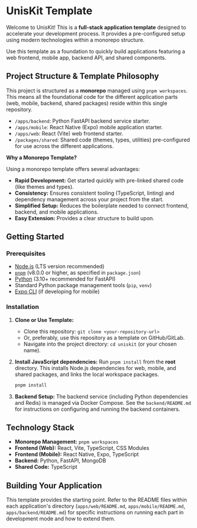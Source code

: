 # UnisKit Template

Welcome to UnisKit! This is a **full-stack application template** designed to accelerate your development process. It provides a pre-configured setup using modern technologies within a monorepo structure.

Use this template as a foundation to quickly build applications featuring a web frontend, mobile app, backend API, and shared components.

## Project Structure & Template Philosophy

This project is structured as a **monorepo** managed using `pnpm workspaces`. This means all the foundational code for the different application parts (web, mobile, backend, shared packages) reside within this single repository.

-   `/apps/backend`: Python FastAPI backend service starter.
-   `/apps/mobile`: React Native (Expo) mobile application starter.
-   `/apps/web`: React (Vite) web frontend starter.
-   `/packages/shared`: Shared code (themes, types, utilities) pre-configured for use across the different applications.

**Why a Monorepo Template?**

Using a monorepo template offers several advantages:

-   **Rapid Development:** Get started quickly with pre-linked shared code (like themes and types).
-   **Consistency:** Ensures consistent tooling (TypeScript, linting) and dependency management across your project from the start.
-   **Simplified Setup:** Reduces the boilerplate needed to connect frontend, backend, and mobile applications.
-   **Easy Extension:** Provides a clear structure to build upon.

## Getting Started

### Prerequisites

-   [Node.js](https://nodejs.org/) (LTS version recommended)
-   [`pnpm`](https://pnpm.io/installation) (v8.0.0 or higher, as specified in `package.json`)
-   [Python](https://www.python.org/downloads/) (3.10+ recommended for FastAPI)
-   Standard Python package management tools (`pip`, `venv`)
-   [Expo CLI](https://docs.expo.dev/get-started/installation/) (if developing for mobile)

### Installation

1.  **Clone or Use Template:**
    *   Clone this repository: `git clone <your-repository-url>`
    *   Or, preferably, use this repository as a template on GitHub/GitLab.
    *   Navigate into the project directory: `cd uniskit` (or your chosen name).

2.  **Install JavaScript dependencies:**
    Run `pnpm install` from the **root** directory. This installs Node.js dependencies for web, mobile, and shared packages, and links the local workspace packages.
    ```bash
    pnpm install
    ```

3.  **Backend Setup:** The backend service (including Python dependencies and Redis) is managed via Docker Compose. See the `backend/README.md` for instructions on configuring and running the backend containers.

## Technology Stack

-   **Monorepo Management:** `pnpm workspaces`
-   **Frontend (Web):** React, Vite, TypeScript, CSS Modules
-   **Frontend (Mobile):** React Native, Expo, TypeScript
-   **Backend:** Python, FastAPI, MongoDB
-   **Shared Code:** TypeScript

## Building Your Application

This template provides the starting point. Refer to the README files within each application's directory (`apps/web/README.md`, `apps/mobile/README.md`, `apps/backend/README.md`) for specific instructions on running each part in development mode and how to extend them.